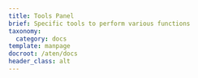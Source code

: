 ```yaml
---
title: Tools Panel
brief: Specific tools to perform various functions
taxonomy:
  category: docs
template: manpage
docroot: /aten/docs
header_class: alt
---
```


